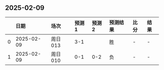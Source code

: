 

## 2025-02-09

|    | 日期       | 场次    | 预测1   | 预测2   | 预测结果   | 比分   | 结果   |
|---:|:-----------|:--------|:--------|:--------|:-----------|:-------|:-------|
|  0 | 2025-02-09 | 周日013 | 3-1     |         | 胜         | -      | -      |
|  1 | 2025-02-09 | 周日010 | 0-1     | 0-2     | 负         | -      | -      |

